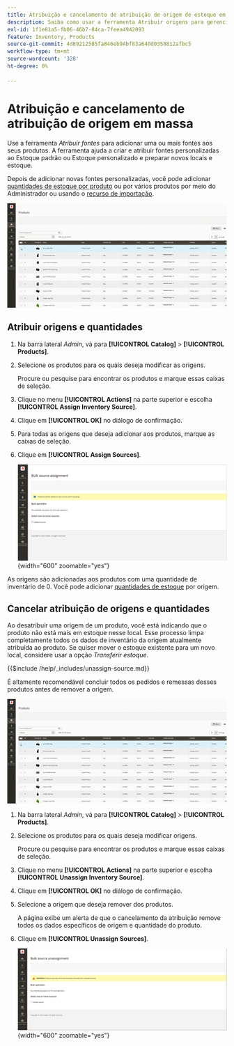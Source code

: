 ```yaml
---
title: Atribuição e cancelamento de atribuição de origem de estoque em massa
description: Saiba como usar a ferramenta Atribuir origens para gerenciar atribuições de origem de produtos.
exl-id: 1f1e81a5-fb06-46b7-84ca-7feea4942093
feature: Inventory, Products
source-git-commit: 4d89212585fa846eb94bf83a640d0358812afbc5
workflow-type: tm+mt
source-wordcount: '328'
ht-degree: 0%

---
```


# Atribuição e cancelamento de atribuição de origem em massa

Use a ferramenta _Atribuir fontes_ para adicionar uma ou mais fontes aos seus produtos. A ferramenta ajuda a criar e atribuir fontes personalizadas ao Estoque padrão ou Estoque personalizado e preparar novos locais e estoque.

Depois de adicionar novas fontes personalizadas, você pode adicionar [quantidades de estoque por produto](quantities-assign-per-product.md) ou por vários produtos por meio do Administrador ou usando o [recurso de importação](inventory-import-export.md).

![Adicionar fontes de estoque para os produtos selecionados](assets/inventory-bulk-assign-sources.gif)

## Atribuir origens e quantidades

1. Na barra lateral _Admin_, vá para **[!UICONTROL Catalog]** > **[!UICONTROL Products]**.

1. Selecione os produtos para os quais deseja modificar as origens.

   Procure ou pesquise para encontrar os produtos e marque essas caixas de seleção.

1. Clique no menu **[!UICONTROL Actions]** na parte superior e escolha **[!UICONTROL Assign Inventory Source]**.

1. Clique em **[!UICONTROL OK]** no diálogo de confirmação.

1. Para todas as origens que deseja adicionar aos produtos, marque as caixas de seleção.

1. Clique em **[!UICONTROL Assign Sources]**.

   ![Selecione produtos para adicionar fontes](assets/inventory-bulk-assign-sources-summary.png){width="600" zoomable="yes"}

As origens são adicionadas aos produtos com uma quantidade de inventário de 0. Você pode adicionar [quantidades de estoque](quantities-assign-per-product.md) por origem.

## Cancelar atribuição de origens e quantidades

Ao desatribuir uma origem de um produto, você está indicando que o produto não está mais em estoque nesse local. Esse processo limpa completamente todos os dados de inventário da origem atualmente atribuída ao produto. Se quiser mover o estoque existente para um novo local, considere usar a opção _Transferir estoque_.

{{$include /help/_includes/unassign-source.md}}

É altamente recomendável concluir todos os pedidos e remessas desses produtos antes de remover a origem.

![Cancelar atribuição de origens a produtos selecionados](assets/inventory-bulk-unassign-sources.gif)

1. Na barra lateral _Admin_, vá para **[!UICONTROL Catalog]** > **[!UICONTROL Products]**.

1. Selecione os produtos para os quais deseja modificar origens.

   Procure ou pesquise para encontrar os produtos e marque essas caixas de seleção.

1. Clique no menu **[!UICONTROL Actions]** na parte superior e escolha **[!UICONTROL Unassign Inventory Source]**.

1. Clique em **[!UICONTROL OK]** no diálogo de confirmação.

1. Selecione a origem que deseja remover dos produtos.

   A página exibe um alerta de que o cancelamento da atribuição remove todos os dados específicos de origem e quantidade do produto.

1. Clique em **[!UICONTROL Unassign Sources]**.

   ![Remover fontes dos produtos selecionados](assets/inventory-bulk-unassign-sources-summary.png){width="600" zoomable="yes"}
